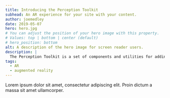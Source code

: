 ```yaml
---
title: Introducing the Perception Toolkit
subhead: An AR experience for your site with your content.
author: joemedley
date: 2019-05-07
hero: hero.jpg
# You can adjust the position of your hero image with this property.
# Values: top | bottom | center (default)
# hero_position: bottom
alt: A description of the hero image for screen reader users.
description: |
  The Perception Toolkit is a set of components and utilities for adding an augmented experience to your website.
tags:
  - AR
  - augmented reality
---
```


Lorem ipsum dolor sit amet, consectetur adipiscing elit. Proin dictum a massa
sit amet ullamcorper.
